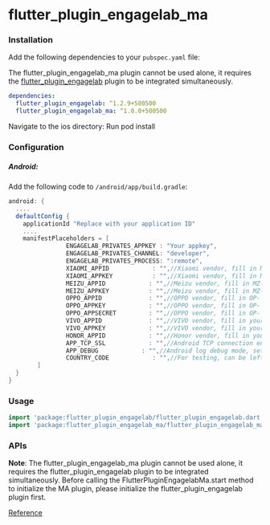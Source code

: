 # flutter_plugin_engagelab_ma

### Installation

Add the following dependencies to your `pubspec.yaml` file:

The flutter_plugin_engagelab_ma plugin cannot be used alone, it requires the [flutter_plugin_engagelab](https://pub.dev/packages/flutter_plugin_engagelab) plugin to be integrated simultaneously.

```yaml
dependencies:
  flutter_plugin_engagelab: ^1.2.9+500500
  flutter_plugin_engagelab_ma: ^1.0.0+500500
```

Navigate to the ios directory:
Run pod install

### Configuration

##### Android:

Add the following code to `/android/app/build.gradle`:

```groovy
android: {
  ....
  defaultConfig {
    applicationId "Replace with your application ID"
    ....
    manifestPlaceholders = [
                ENGAGELAB_PRIVATES_APPKEY : "Your appkey",
                ENGAGELAB_PRIVATES_CHANNEL: "developer",
                ENGAGELAB_PRIVATES_PROCESS: ":remote",
                XIAOMI_APPID            : "",//Xiaomi vendor, fill in MI- yours if available, leave empty if not
                XIAOMI_APPKEY           : "",//Xiaomi vendor, fill in MI- yours if available, leave empty if not
                MEIZU_APPID            : "",//Meizu vendor, fill in MZ- yours if available, leave empty if not
                MEIZU_APPKEY           : "",//Meizu vendor, fill in MZ- yours if available, leave empty if not
                OPPO_APPID             : "",//OPPO vendor, fill in OP- yours if available, leave empty if not
                OPPO_APPKEY            : "",//OPPO vendor, fill in OP- yours if available, leave empty if not
                OPPO_APPSECRET         : "",//OPPO vendor, fill in OP- yours if available, leave empty if not
                VIVO_APPID             : "",//VIVO vendor, fill in yours if available, leave empty if not
                VIVO_APPKEY            : "",//VIVO vendor, fill in yours if available, leave empty if not
                HONOR_APPID            : "",//Honor vendor, fill in yours if available, leave empty if not
                APP_TCP_SSL            : "",//Android TCP connection encryption, set to true for encryption, others for no encryption, can be left empty. This setting requires adding android:name="com.engagelab.privates.flutter_plugin_engagelab.MTApplication" in AndroidManifest.xml's application, or inheriting from this object
                APP_DEBUG            : "",//Android log debug mode, set to true for debug mode, others for non-debug mode, can be left empty. This setting requires adding android:name="com.engagelab.privates.flutter_plugin_engagelab.MTApplication" in AndroidManifest.xml's application, or inheriting from this object
                COUNTRY_CODE            : "",//For testing, can be left empty. This setting requires adding android:name="com.engagelab.privates.flutter_plugin_engagelab.MTApplication" in AndroidManifest.xml's application, or inheriting from this object
        ]
  }    
}
```

### Usage

```dart
import 'package:flutter_plugin_engagelab/flutter_plugin_engagelab.dart';
import 'package:flutter_plugin_engagelab_ma/flutter_plugin_engagelab_ma.dart';
```

### APIs

**Note**: 
The flutter_plugin_engagelab_ma plugin cannot be used alone, it requires the flutter_plugin_engagelab plugin to be integrated simultaneously.
Before calling the FlutterPluginEngagelabMa.start method to initialize the MA plugin, please initialize the flutter_plugin_engagelab plugin first.

[Reference](./documents/APIs.md)